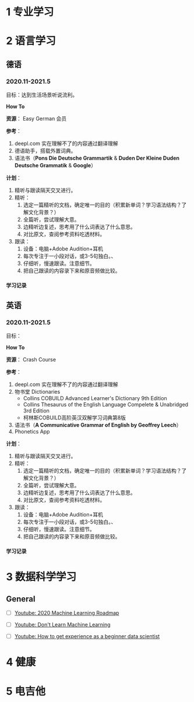 # 1 专业学习

# 2 语言学习

## 德语

### 2020.11-2021.5

目标：达到生活场景听说流利。

**How To**

**资源**：
Easy German 会员

**参考**：
1. deepl.com 实在理解不了的内容通过翻译理解
2. 德语助手，搭载外置词典。
3. 语法书（**Pons Die Deutsche Grammartik** & **Duden Der Kleine Duden Deutsche Grammatik** & **Google**）

**计划**：
1. 精听与跟读隔天交叉进行。
2. 精听：
    1. 选定一篇精听的文档，确定唯一的目的（积累新单词？学习语法结构？了解文化背景？）
    2. 全篇听，尝试理解大意。
    3. 边精听边复述，思考用了什么词表达了什么意思。
    4. 对比原文，查阅参考资料吃透材料。
3. 跟读：
    1. 设备：电脑+Adobe Audition+耳机
    2. 每次专注于一小段对话，或3-5句独白。、
    3. 仔细听，慢速跟读。注意细节。
    4. 把自己跟读的内容录下来和原音频做比较。

#### 学习记录

## 英语

### 2020.11-2021.5

目标：

**How To**

**资源**：
Crash Course 

**参考**：
1. deepl.com 实在理解不了的内容通过翻译理解
2. 物书堂 Dictionaries
    - Collins COBUILD Advanced Learner's Dictionary 9th Edition
    - Collins Thesaurus of the English Language Compelete & Unabridged 3rd Edition
    - 柯林斯COBUILD高阶英汉双解学习词典第8版
3. 语法书（**A Communicative Grammar of English by Geoffrey Leech**）
4. Phonetics App

**计划**：
1. 精听与跟读隔天交叉进行。
2. 精听：
    1. 选定一篇精听的文档，确定唯一的目的（积累新单词？学习语法结构？了解文化背景？）
    2. 全篇听，尝试理解大意。
    3. 边精听边复述，思考用了什么词表达了什么意思。
    4. 对比原文，查阅参考资料吃透材料。
3. 跟读：
    1. 设备：电脑+Adobe Audition+耳机
    2. 每次专注于一小段对话，或3-5句独白。、
    3. 仔细听，慢速跟读。注意细节。
    4. 把自己跟读的内容录下来和原音频做比较。

#### 学习记录


# 3 数据科学学习

## General

- [ ] [Youtube: 2020 Machine Learning Roadmap](https://www.youtube.com/watch?v=pHiMN_gy9mk&t=1634s)
- [ ] [Youtube: Don't Learn Machine Learning](https://www.youtube.com/watch?v=cyLWtMSry58)
- [ ] [Youtube: How to get experience as a beginner data scientist](https://www.youtube.com/watch?v=yQvUU2YPPy4)


# 4 健康


# 5 电吉他